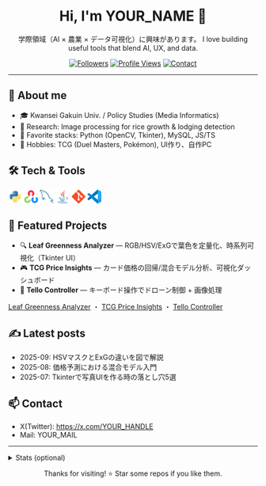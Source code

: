 <!-- Header -->
<h1 align="center">Hi, I'm YOUR_NAME 👋</h1>
<p align="center">
  学際領域（AI × 農業 × データ可視化）に興味があります。  
  I love building useful tools that blend AI, UX, and data.
</p>

<!-- Quick Badges -->
<p align="center">
  <a href="https://github.com/YOUR_USERNAME?tab=followers"><img alt="Followers" src="https://img.shields.io/github/followers/YOUR_USERNAME?style=flat"></a>
  <a href="https://github.com/YOUR_USERNAME"><img alt="Profile Views" src="https://komarev.com/ghpvc/?username=YOUR_USERNAME&style=flat"></a>
  <a href="mailto:YOUR_MAIL"><img alt="Contact" src="https://img.shields.io/badge/Contact-Email-informational"></a>
</p>

---

## 🧭 About me
- 🎓 Kwansei Gakuin Univ. / Policy Studies (Media Informatics)
- 🌾 Research: Image processing for rice growth & lodging detection
- 🧪 Favorite stacks: Python (OpenCV, Tkinter), MySQL, JS/TS
- 🧩 Hobbies: TCG (Duel Masters, Pokémon), UI作り、自作PC

## 🛠 Tech & Tools
<p>
  <!-- シンプルにロゴを並べたい場合は必要分だけ。増やしすぎ注意 -->
  <img alt="Python" height="28" src="https://raw.githubusercontent.com/devicons/devicon/master/icons/python/python-original.svg">
  <img alt="OpenCV" height="28" src="https://raw.githubusercontent.com/devicons/devicon/master/icons/opencv/opencv-original.svg">
  <img alt="MySQL" height="28" src="https://raw.githubusercontent.com/devicons/devicon/master/icons/mysql/mysql-original.svg">
  <img alt="Java" height="28" src="https://raw.githubusercontent.com/devicons/devicon/master/icons/java/java-original.svg">
  <img alt="Git" height="28" src="https://raw.githubusercontent.com/devicons/devicon/master/icons/git/git-original.svg">
  <img alt="VS Code" height="28" src="https://raw.githubusercontent.com/devicons/devicon/master/icons/vscode/vscode-original.svg">
</p>

## 📌 Featured Projects
- 🔍 **Leaf Greenness Analyzer** — RGB/HSV/ExGで葉色を定量化、時系列可視化（Tkinter UI）
- 🎮 **TCG Price Insights** — カード価格の回帰/混合モデル分析、可視化ダッシュボード
- 🚁 **Tello Controller** — キーボード操作でドローン制御 + 画像処理

<!-- リンク例（Pinnedにも設定しておくと◎） -->
<p>
  <a href="https://github.com/YOUR_USERNAME/leaf-greenness-analysis">Leaf Greenness Analyzer</a> ・
  <a href="https://github.com/YOUR_USERNAME/tcg-price-insights">TCG Price Insights</a> ・
  <a href="https://github.com/YOUR_USERNAME/tello-keyboard-controller">Tello Controller</a>
</p>

## ✍️ Latest posts
<!-- 手動で更新でもOK（自動化は後述）。2〜3件にとどめて軽く。 -->
- 2025-09: HSVマスクとExGの違いを図で解説
- 2025-08: 価格予測における混合モデル入門
- 2025-07: Tkinterで写真UIを作る時の落とし穴5選

## 📫 Contact
- X(Twitter): https://x.com/YOUR_HANDLE  
- Mail: YOUR_MAIL

---

<!-- Optional: Stats（読み込みが重くなるので“必要なら”） -->
<details>
  <summary>Stats (optional)</summary>
  <p>
    <img align="left" height="165" src="https://github-readme-stats.vercel.app/api?username=YOUR_USERNAME&show_icons=true" />
    <img height="165" src="https://github-readme-stats.vercel.app/api/top-langs/?username=YOUR_USERNAME&layout=compact" />
  </p>
</details>

<!-- Footer -->
<p align="center">Thanks for visiting! ⭐️ Star some repos if you like them.</p>
